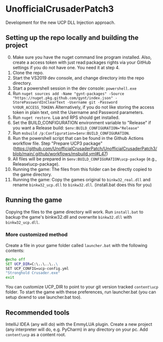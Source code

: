 # UnofficialCrusaderPatch3
Development for the new UCP DLL Injection approach.

## Setting up the repo locally and building the project
0. Make sure you have the nuget command line program installed. Also, create a access token with just read:packages rights via your GitHub settings if you do not have one. You need it at step 4.
1. Clone the repo.
2. Start the VS2019 dev console, and change directory into the repo directory.
3. Start a powershell session in the dev console: `powershell.exe`
4. Run `nuget sources add -Name "gynt-packages" -Source "https://nuget.pkg.github.com/gynt/index.json" -StorePasswordInClearText -Username git -Password %YOUR_ACCESS_TOKEN%`
   Alternatively, if you do not like storing the access token in plain text, omit the Username and Password parameters.
5. Run `nuget restore`. Lua and RPS should get installed.
6. Set the BUILD_CONFIGURATION environment variable to "Release" if you want a Release build: `$env:BUILD_CONFIGURATION="Release"`
7. Run `msbuild /p:Configuration=$env:BUILD_CONFIGURATION`.
8. Run the powershell script that can be found in the Github Actions workflow file. Step "Prepare UCP3 package" (https://github.com/UnofficialCrusaderPatch/UnofficialCrusaderPatch3/blob/main/.github/workflows/msbuild.yml#L47)
9. All files will be prepared in `$env:BUILD_CONFIGURATION\ucp-package` (e.g., Release\ucp-package). 
10. Running the game: The files from this folder can be directly copied to the game directory.
11. Running the game: Copy the games original to `binkw32_real.dll` and rename `binkw32_ucp.dll` to `binkw32.dll`. (install.bat does this for you)

## Running the game
Copying the files to the game directory will work. Run `install.bat` to backup the game's binkw32.dll and overwrite `binkw32.dll` with `binkw32_ucp.dll`.

### More customized method
Create a file in your game folder called `launcher.bat` with the following contents:
```cmd
@echo off
SET UCP_DIR=C:\..\..\..\
SET UCP_CONFIG=ucp-config.yml
"Stronghold Crusader.exe"
exit
```
You can customize UCP_DIR to point to your git version tracked `content\ucp` folder.
To start the game with these preferences, run launcher.bat (you can setup dxwnd to use launcher.bat too).

## Recommended tools
IntelliJ IDEA (any will do) with the EmmyLUA plugin.
Create a new project (any interpreter will do, e.g. PyCharm) in any directory on your pc.
Add `content\ucp` as a content root.
